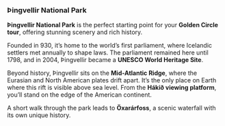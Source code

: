 ### Þingvellir National Park

**Þingvellir National Park** is the perfect starting point for your **Golden Circle tour**, offering stunning scenery and rich history.

Founded in 930, it’s home to the world’s first parliament, where Icelandic settlers met annually to shape laws. The parliament remained here until 1798, and in 2004, Þingvellir became a **UNESCO World Heritage Site**.

Beyond history, Þingvellir sits on the **Mid-Atlantic Ridge**, where the Eurasian and North American plates drift apart. It’s the only place on Earth where this rift is visible above sea level. From the **Hákið viewing platform**, you’ll stand on the edge of the American continent.

A short walk through the park leads to **Öxarárfoss**, a scenic waterfall with its own unique history.
